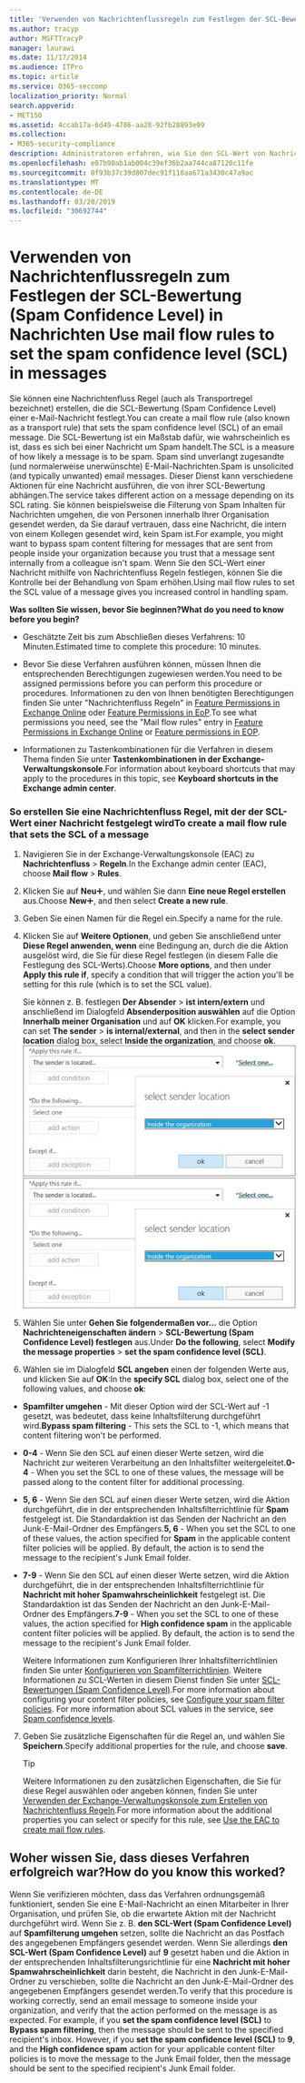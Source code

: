 ```yaml
---
title: 'Verwenden von Nachrichtenflussregeln zum Festlegen der SCL-Bewertung (Spam Confidence Level) in Nachrichten '
ms.author: tracyp
author: MSFTTracyP
manager: laurawi
ms.date: 11/17/2014
ms.audience: ITPro
ms.topic: article
ms.service: O365-seccomp
localization_priority: Normal
search.appverid:
- MET150
ms.assetid: 4ccab17a-6d49-4786-aa28-92fb28893e99
ms.collection:
- M365-security-compliance
description: Administratoren erfahren, wie Sie den SCL-Wert von Nachrichten in Exchange Online Protection festlegen.
ms.openlocfilehash: e07b90ab1ab004c39ef36b2aa744ca87120c11fe
ms.sourcegitcommit: 0f93b37c39d807dec91f118aa671a3430c47a9ac
ms.translationtype: MT
ms.contentlocale: de-DE
ms.lasthandoff: 03/20/2019
ms.locfileid: "30692744"
---
```

# <a name="use-mail-flow-rules-to-set-the-spam-confidence-level-scl-in-messages"></a><span data-ttu-id="5987d-103">Verwenden von Nachrichtenflussregeln zum Festlegen der SCL-Bewertung (Spam Confidence Level) in Nachrichten </span><span class="sxs-lookup"><span data-stu-id="5987d-103">Use mail flow rules to set the spam confidence level (SCL) in messages</span></span>

<span data-ttu-id="5987d-104">Sie können eine Nachrichtenfluss Regel (auch als Transportregel bezeichnet) erstellen, die die SCL-Bewertung (Spam Confidence Level) einer e-Mail-Nachricht festlegt.</span><span class="sxs-lookup"><span data-stu-id="5987d-104">You can create a mail flow rule (also known as a transport rule) that sets the spam confidence level (SCL) of an email message.</span></span> <span data-ttu-id="5987d-105">Die SCL-Bewertung ist ein Maßstab dafür, wie wahrscheinlich es ist, dass es sich bei einer Nachricht um Spam handelt.</span><span class="sxs-lookup"><span data-stu-id="5987d-105">The SCL is a measure of how likely a message is to be spam.</span></span> <span data-ttu-id="5987d-106">Spam sind unverlangt zugesandte (und normalerweise unerwünschte) E-Mail-Nachrichten.</span><span class="sxs-lookup"><span data-stu-id="5987d-106">Spam is unsolicited (and typically unwanted) email messages.</span></span> <span data-ttu-id="5987d-107">Dieser Dienst kann verschiedene Aktionen für eine Nachricht ausführen, die von ihrer SCL-Bewertung abhängen.</span><span class="sxs-lookup"><span data-stu-id="5987d-107">The service takes different action on a message depending on its SCL rating.</span></span> <span data-ttu-id="5987d-108">Sie können beispielsweise die Filterung von Spam Inhalten für Nachrichten umgehen, die von Personen innerhalb Ihrer Organisation gesendet werden, da Sie darauf vertrauen, dass eine Nachricht, die intern von einem Kollegen gesendet wird, kein Spam ist.</span><span class="sxs-lookup"><span data-stu-id="5987d-108">For example, you might want to bypass spam content filtering for messages that are sent from people inside your organization because you trust that a message sent internally from a colleague isn't spam.</span></span> <span data-ttu-id="5987d-109">Wenn Sie den SCL-Wert einer Nachricht mithilfe von Nachrichtenfluss Regeln festlegen, können Sie die Kontrolle bei der Behandlung von Spam erhöhen.</span><span class="sxs-lookup"><span data-stu-id="5987d-109">Using mail flow rules to set the SCL value of a message gives you increased control in handling spam.</span></span> 
  
 <span data-ttu-id="5987d-110">**Was sollten Sie wissen, bevor Sie beginnen?**</span><span class="sxs-lookup"><span data-stu-id="5987d-110">**What do you need to know before you begin?**</span></span>
  
- <span data-ttu-id="5987d-111">Geschätzte Zeit bis zum Abschließen dieses Verfahrens: 10 Minuten.</span><span class="sxs-lookup"><span data-stu-id="5987d-111">Estimated time to complete this procedure: 10 minutes.</span></span>
    
- <span data-ttu-id="5987d-112">Bevor Sie diese Verfahren ausführen können, müssen Ihnen die entsprechenden Berechtigungen zugewiesen werden.</span><span class="sxs-lookup"><span data-stu-id="5987d-112">You need to be assigned permissions before you can perform this procedure or procedures.</span></span> <span data-ttu-id="5987d-113">Informationen zu den von Ihnen benötigten Berechtigungen finden Sie unter "Nachrichtenfluss Regeln" in [Feature Permissions in Exchange Online](http://technet.microsoft.com/library/15073ce1-0917-403b-8839-02a2ebc96e16.aspx) oder [Feature Permissions in EoP](eop/feature-permissions-in-eop.md).</span><span class="sxs-lookup"><span data-stu-id="5987d-113">To see what permissions you need, see the "Mail flow rules" entry in [Feature Permissions in Exchange Online](http://technet.microsoft.com/library/15073ce1-0917-403b-8839-02a2ebc96e16.aspx) or [Feature permissions in EOP](eop/feature-permissions-in-eop.md).</span></span> 
    
- <span data-ttu-id="5987d-114">Informationen zu Tastenkombinationen für die Verfahren in diesem Thema finden Sie unter **Tastenkombinationen in der Exchange-Verwaltungskonsole**.</span><span class="sxs-lookup"><span data-stu-id="5987d-114">For information about keyboard shortcuts that may apply to the procedures in this topic, see **Keyboard shortcuts in the Exchange admin center**.</span></span>
    
### <a name="to-create-a-mail-flow-rule-that-sets-the-scl-of-a-message"></a><span data-ttu-id="5987d-115">So erstellen Sie eine Nachrichtenfluss Regel, mit der der SCL-Wert einer Nachricht festgelegt wird</span><span class="sxs-lookup"><span data-stu-id="5987d-115">To create a mail flow rule that sets the SCL of a message</span></span>

1. <span data-ttu-id="5987d-116">Navigieren Sie in der Exchange-Verwaltungskonsole (EAC) zu **Nachrichtenfluss** \> **Regeln**.</span><span class="sxs-lookup"><span data-stu-id="5987d-116">In the Exchange admin center (EAC), choose **Mail flow** \> **Rules**.</span></span>
    
2. <span data-ttu-id="5987d-117">Klicken Sie auf **Neu**![Hinzufügen (Symbol)](media/ITPro-EAC-AddIcon.gif), und wählen Sie dann **Eine neue Regel erstellen** aus.</span><span class="sxs-lookup"><span data-stu-id="5987d-117">Choose **New**![Add Icon](media/ITPro-EAC-AddIcon.gif), and then select **Create a new rule**.</span></span>
    
3. <span data-ttu-id="5987d-118">Geben Sie einen Namen für die Regel ein.</span><span class="sxs-lookup"><span data-stu-id="5987d-118">Specify a name for the rule.</span></span>
    
4. <span data-ttu-id="5987d-119">Klicken Sie auf **Weitere Optionen**, und geben Sie anschließend unter **Diese Regel anwenden, wenn** eine Bedingung an, durch die die Aktion ausgelöst wird, die Sie für diese Regel festlegen (in diesem Falle die Festlegung des SCL-Werts).</span><span class="sxs-lookup"><span data-stu-id="5987d-119">Choose **More options**, and then under **Apply this rule if**, specify a condition that will trigger the action you'll be setting for this rule (which is to set the SCL value).</span></span>
    
    <span data-ttu-id="5987d-120">Sie können z. B. festlegen **Der Absender** \> **ist intern/extern** und anschließend im Dialogfeld **Absenderposition auswählen** auf die Option **Innerhalb meiner Organisation** und auf **OK** klicken.</span><span class="sxs-lookup"><span data-stu-id="5987d-120">For example, you can set **The sender** \> **is internal/external**, and then in the **select sender location** dialog box, select **Inside the organization**, and choose **ok**.</span></span><br/>
    <span data-ttu-id="5987d-121">![Absenderstandort auswählen](media/EOP-ETR-SetSCL-1.jpg)</span><span class="sxs-lookup"><span data-stu-id="5987d-121">![Select sender location](media/EOP-ETR-SetSCL-1.jpg)</span></span>
  
5. <span data-ttu-id="5987d-122">Wählen Sie unter **Gehen Sie folgendermaßen vor...** die Option **Nachrichteneigenschaften ändern** \> **SCL-Bewertung (Spam Confidence Level) festlegen** aus.</span><span class="sxs-lookup"><span data-stu-id="5987d-122">Under **Do the following**, select **Modify the message properties** \> **set the spam confidence level (SCL)**.</span></span>
  
6. <span data-ttu-id="5987d-123">Wählen sie im Dialogfeld **SCL angeben** einen der folgenden Werte aus, und klicken Sie auf **OK**:</span><span class="sxs-lookup"><span data-stu-id="5987d-123">In the **specify SCL** dialog box, select one of the following values, and choose **ok**:</span></span>
    
  - <span data-ttu-id="5987d-124">**Spamfilter umgehen** - Mit dieser Option wird der SCL-Wert auf -1 gesetzt, was bedeutet, dass keine Inhaltsfilterung durchgeführt wird.</span><span class="sxs-lookup"><span data-stu-id="5987d-124">**Bypass spam filtering** - This sets the SCL to -1, which means that content filtering won't be performed.</span></span> 
    
  - <span data-ttu-id="5987d-125">**0-4** - Wenn Sie den SCL auf einen dieser Werte setzen, wird die Nachricht zur weiteren Verarbeitung an den Inhaltsfilter weitergeleitet.</span><span class="sxs-lookup"><span data-stu-id="5987d-125">**0-4** - When you set the SCL to one of these values, the message will be passed along to the content filter for additional processing.</span></span> 
    
  - <span data-ttu-id="5987d-p103">**5, 6** - Wenn Sie den SCL auf einen dieser Werte setzen, wird die Aktion durchgeführt, die in der entsprechenden Inhaltsfilterrichtlinie für **Spam** festgelegt ist. Die Standardaktion ist das Senden der Nachricht an den Junk-E-Mail-Ordner des Empfängers.</span><span class="sxs-lookup"><span data-stu-id="5987d-p103">**5, 6** - When you set the SCL to one of these values, the action specified for **Spam** in the applicable content filter policies will be applied. By default, the action is to send the message to the recipient's Junk Email folder.</span></span> 
    
  - <span data-ttu-id="5987d-p104">**7-9** - Wenn Sie den SCL auf einen dieser Werte setzen, wird die Aktion durchgeführt, die in der entsprechenden Inhaltsfilterrichtlinie für **Nachricht mit hoher Spamwahrscheinlichkeit** festgelegt ist. Die Standardaktion ist das Senden der Nachricht an den Junk-E-Mail-Ordner des Empfängers.</span><span class="sxs-lookup"><span data-stu-id="5987d-p104">**7-9** - When you set the SCL to one of these values, the action specified for **High confidence spam** in the applicable content filter policies will be applied. By default, the action is to send the message to the recipient's Junk Email folder.</span></span> 
    
    <span data-ttu-id="5987d-p105">Weitere Informationen zum Konfigurieren Ihrer Inhaltsfilterrichtlinien finden Sie unter [Konfigurieren von Spamfilterrichtlinien](configure-your-spam-filter-policies.md). Weitere Informationen zu SCL-Werten in diesem Dienst finden Sie unter [SCL-Bewertungen (Spam Confidence Level)](spam-confidence-levels.md).</span><span class="sxs-lookup"><span data-stu-id="5987d-p105">For more information about configuring your content filter policies, see [Configure your spam filter policies](configure-your-spam-filter-policies.md). For more information about SCL values in the service, see [Spam confidence levels](spam-confidence-levels.md).</span></span>
    
7. <span data-ttu-id="5987d-132">Geben Sie zusätzliche Eigenschaften für die Regel an, und wählen Sie **Speichern**.</span><span class="sxs-lookup"><span data-stu-id="5987d-132">Specify additional properties for the rule, and choose **save**.</span></span>
    
    > [!TIP]
    > <span data-ttu-id="5987d-133">Weitere Informationen zu den zusätzlichen Eigenschaften, die Sie für diese Regel auswählen oder angeben können, finden Sie unter [Verwenden der Exchange-Verwaltungskonsole zum Erstellen von Nachrichtenfluss Regeln](https://docs.microsoft.com/Exchange/policy-and-compliance/mail-flow-rules/mail-flow-rule-procedures#use-the-eac-to-create-mail-flow-rules).</span><span class="sxs-lookup"><span data-stu-id="5987d-133">For more information about the additional properties you can select or specify for this rule, see [Use the EAC to create mail flow rules](https://docs.microsoft.com/Exchange/policy-and-compliance/mail-flow-rules/mail-flow-rule-procedures#use-the-eac-to-create-mail-flow-rules).</span></span> 
  
## <a name="how-do-you-know-this-worked"></a><span data-ttu-id="5987d-134">Woher wissen Sie, dass dieses Verfahren erfolgreich war?</span><span class="sxs-lookup"><span data-stu-id="5987d-134">How do you know this worked?</span></span>

<span data-ttu-id="5987d-p106">Wenn Sie verifizieren möchten, dass das Verfahren ordnungsgemäß funktioniert, senden Sie eine E-Mail-Nachricht an einen Mitarbeiter in Ihrer Organisation, und prüfen Sie, ob die erwartete Aktion mit der Nachricht durchgeführt wird. Wenn Sie z. B. **den SCL-Wert (Spam Confidence Level)** auf **Spamfilterung umgehen** setzen, sollte die Nachricht an das Postfach des angegebenen Empfängers gesendet werden. Wenn Sie allerdings **den SCL-Wert (Spam Confidence Level)** auf **9** gesetzt haben und die Aktion in der entsprechenden Inhaltsfilterungsrichtlinie für eine **Nachricht mit hoher Spamwahrscheinlichkeit** darin besteht, die Nachricht in den Junk-E-Mail-Ordner zu verschieben, sollte die Nachricht an den Junk-E-Mail-Ordner des angegebenen Empfängers gesendet werden.</span><span class="sxs-lookup"><span data-stu-id="5987d-p106">To verify that this procedure is working correctly, send an email message to someone inside your organization, and verify that the action performed on the message is as expected. For example, if you **set the spam confidence level (SCL)** to **Bypass spam filtering**, then the message should be sent to the specified recipient's inbox. However, if you **set the spam confidence level (SCL)** to **9**, and the **High confidence spam** action for your applicable content filter policies is to move the message to the Junk Email folder, then the message should be sent to the specified recipient's Junk Email folder.</span></span> 
  

